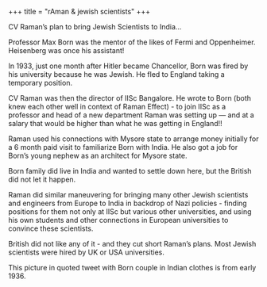 +++
title = "rAman & jewish scientists"
+++

CV Raman’s plan to bring Jewish Scientists to India…

Professor Max Born was the mentor of the likes of Fermi and Oppenheimer. Heisenberg was once his assistant!

In 1933, just one month after Hitler became Chancellor, Born was fired by his university because he was Jewish. He fled to England taking a temporary position.

CV Raman was then the director of IISc Bangalore. He wrote to Born (both knew each other well in context of Raman Effect) - to join IISc as a professor and head of a new department Raman was setting up — and at a salary that would be higher than what he was getting in England!!

Raman used his connections with Mysore state to arrange money initially for a 6 month paid visit to familiarize Born with India. He also got a job for Born’s young nephew as an architect for Mysore state.

Born family did live in India and wanted to settle down here, but the British did not let it happen.

Raman did similar maneuvering for bringing many other Jewish scientists and engineers from Europe to India in backdrop of Nazi policies - finding positions for them not only at IISc but various other universities, and using his own students and other connections in European universities to convince these scientists.

British did not like any of it - and they cut short Raman’s plans. Most Jewish scientists were hired by UK or USA universities.

This picture in quoted tweet with Born couple in Indian clothes is from early 1936.